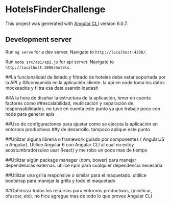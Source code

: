 # HotelsFinderChallenge

This project was generated with [Angular CLI](https://github.com/angular/angular-cli) version 6.0.7.

## Development server

Run `ng serve` for a dev server. Navigate to `http://localhost:4200/`.

Run `node src/api/api.js` for api server. Navigate to `http://localhost:3000/hotels`.

##La funcionalidad de listado y filtrado de hoteles debe estar soportada por la API y
##consumida en la aplicación cliente.
la api en node toma los datos mockeados y filtra esa data usando loadash

##A la hora de diseñar la estructura de la aplicación, tener en cuenta factores como
##escalabilidad, reutilización y separación de responsabilidades.
no tuve en cuenta este punto ya que trabaje poco con node para generar apis

##Uso de configuraciones para ajustar como se ejecuta la aplicación en entornos productivos
##y de desarrollo.
tampoco aplique este punto


##Utilizar alguna librería o framework guiado por componentes ( AngularJS o Angular).
Utilice Angular 6 con Angular CLI al cual no estoy acostumbrado(suleo usar React) 
y me robo un poco mas de tiempo

##Utilizar algún package manager (npm, bower) para manejar dependencias externas.
utilice npm para cualquier dependencia necesaria

##Utilizar una grilla responsive o similar para el maquetado.
ultilice bootstrap para manejar la grilla y todo el maquetado

##Optimizar todos los recursos para entornos productivos, (minificar, ofuscar, etc).
no hice agregue mas de todo lo que provee Angular CLI
